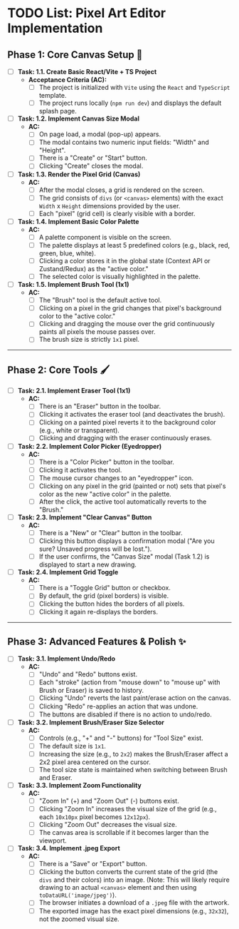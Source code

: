 # TODO List: Pixel Art Editor Implementation

## Phase 1: Core Canvas Setup 🎨

- [ ] **Task: 1.1. Create Basic React/Vite + TS Project**
    - **Acceptance Criteria (AC):**
        - [ ] The project is initialized with `Vite` using the `React` and `TypeScript` template.
        - [ ] The project runs locally (`npm run dev`) and displays the default splash page.

- [ ] **Task: 1.2. Implement Canvas Size Modal**
    - **AC:**
        - [ ] On page load, a modal (pop-up) appears.
        - [ ] The modal contains two numeric input fields: "Width" and "Height".
        - [ ] There is a "Create" or "Start" button.
        - [ ] Clicking "Create" closes the modal.

- [ ] **Task: 1.3. Render the Pixel Grid (Canvas)**
    - **AC:**
        - [ ] After the modal closes, a grid is rendered on the screen.
        - [ ] The grid consists of `divs` (or `<canvas>` elements) with the exact `Width` x `Height` dimensions provided by the user.
        - [ ] Each "pixel" (grid cell) is clearly visible with a border.

- [ ] **Task: 1.4. Implement Basic Color Palette**
    - **AC:**
        - [ ] A palette component is visible on the screen.
        - [ ] The palette displays at least 5 predefined colors (e.g., black, red, green, blue, white).
        - [ ] Clicking a color stores it in the global state (Context API or Zustand/Redux) as the "active color."
        - [ ] The selected color is visually highlighted in the palette.

- [ ] **Task: 1.5. Implement Brush Tool (1x1)**
    - **AC:**
        - [ ] The "Brush" tool is the default active tool.
        - [ ] Clicking on a pixel in the grid changes that pixel's background color to the "active color."
        - [ ] Clicking and dragging the mouse over the grid continuously paints all pixels the mouse passes over.
        - [ ] The brush size is strictly `1x1` pixel.

---

## Phase 2: Core Tools 🖌️

- [ ] **Task: 2.1. Implement Eraser Tool (1x1)**
    - **AC:**
        - [ ] There is an "Eraser" button in the toolbar.
        - [ ] Clicking it activates the eraser tool (and deactivates the brush).
        - [ ] Clicking on a painted pixel reverts it to the background color (e.g., white or transparent).
        - [ ] Clicking and dragging with the eraser continuously erases.

- [ ] **Task: 2.2. Implement Color Picker (Eyedropper)**
    - **AC:**
        - [ ] There is a "Color Picker" button in the toolbar.
        - [ ] Clicking it activates the tool.
        - [ ] The mouse cursor changes to an "eyedropper" icon.
        - [ ] Clicking on any pixel in the grid (painted or not) sets that pixel's color as the new "active color" in the palette.
        - [ ] After the click, the active tool automatically reverts to the "Brush."

- [ ] **Task: 2.3. Implement "Clear Canvas" Button**
    - **AC:**
        - [ ] There is a "New" or "Clear" button in the toolbar.
        - [ ] Clicking this button displays a confirmation modal ("Are you sure? Unsaved progress will be lost.").
        - [ ] If the user confirms, the "Canvas Size" modal (Task 1.2) is displayed to start a new drawing.

- [ ] **Task: 2.4. Implement Grid Toggle**
    - **AC:**
        - [ ] There is a "Toggle Grid" button or checkbox.
        - [ ] By default, the grid (pixel borders) is visible.
        - [ ] Clicking the button hides the borders of all pixels.
        - [ ] Clicking it again re-displays the borders.

---

## Phase 3: Advanced Features & Polish ✨

- [ ] **Task: 3.1. Implement Undo/Redo**
    - **AC:**
        - [ ] "Undo" and "Redo" buttons exist.
        - [ ] Each "stroke" (action from "mouse down" to "mouse up" with Brush or Eraser) is saved to history.
        - [ ] Clicking "Undo" reverts the last paint/erase action on the canvas.
        - [ ] Clicking "Redo" re-applies an action that was undone.
        - [ ] The buttons are disabled if there is no action to undo/redo.

- [ ] **Task: 3.2. Implement Brush/Eraser Size Selector**
    - **AC:**
        - [ ] Controls (e.g., "+" and "-" buttons) for "Tool Size" exist.
        - [ ] The default size is `1x1`.
        - [ ] Increasing the size (e.g., to `2x2`) makes the Brush/Eraser affect a 2x2 pixel area centered on the cursor.
        - [ ] The tool size state is maintained when switching between Brush and Eraser.

- [ ] **Task: 3.3. Implement Zoom Functionality**
    - **AC:**
        - [ ] "Zoom In" (+) and "Zoom Out" (-) buttons exist.
        - [ ] Clicking "Zoom In" increases the visual size of the grid (e.g., each `10x10px` pixel becomes `12x12px`).
        - [ ] Clicking "Zoom Out" decreases the visual size.
        - [ ] The canvas area is scrollable if it becomes larger than the viewport.

- [ ] **Task: 3.4. Implement .jpeg Export**
    - **AC:**
        - [ ] There is a "Save" or "Export" button.
        - [ ] Clicking the button converts the current state of the grid (the `divs` and their colors) into an image. (Note: This will likely require drawing to an actual `<canvas>` element and then using `toDataURL('image/jpeg')`).
        - [ ] The browser initiates a download of a `.jpeg` file with the artwork.
        - [ ] The exported image has the exact pixel dimensions (e.g., `32x32`), not the zoomed visual size.